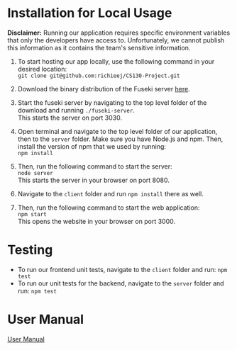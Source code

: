 # Installation for Local Usage
**Disclaimer:** Running our application requires specific environment variables that only the developers have access to. Unfortunately, we cannot publish this information as it contains the team's sensitive information. 

1. To start hosting our app locally, use the following command in your desired location:  
```git clone git@github.com:richieej/CS130-Project.git```

2. Download the binary distribution of the Fuseki server [here](https://jena.apache.org/download/). 

3. Start the fuseki server by navigating to the top level folder of the download and running `./fuseki-server`.  
This starts the server on port 3030. 

4. Open terminal and navigate to the top level folder of our application, then to the `server` folder. Make sure you have Node.js and npm. Then, install the version of npm that we used by running:  
```npm install```

5. Then, run the following command to start the server:  
```node server```  
This starts the server in your browser on port 8080. 

6. Navigate to the `client` folder and run `npm install` there as well. 

7. Then, run the following command to start the web application:  
```npm start```  
This opens the website in your browser on port 3000.

# Testing
- To run our frontend unit tests, navigate to the `client` folder and run: `npm test`
- To run our unit tests for the backend, navigate to the `server` folder and run: `npm test`

# User Manual
[User Manual](UserManual.md)